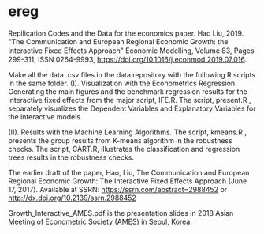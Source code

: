# ereg
Repilication Codes and the Data for the economics paper. 
Hao Liu, 2019. "The Communication and European Regional Economic Growth: the Interactive Fixed Eﬀects Approach" Economic Modelling, Volume 83, Pages 299-311, ISSN 0264-9993, https://doi.org/10.1016/j.econmod.2019.07.016.

Make all the data .csv files in the data repository with the following R scripts in the same folder. 
(I). Visualization with the Econometrics Regression.
Generating the main figures and the benchmark regression results for the interactive fixed effects from the major script, IFE.R. 
The script, present.R , separately visualizes the Dependent Variables and Explanatory Variables for the interactive models.

(II). Results with the Machine Learning Algorithms.
The script, kmeans.R , presents the group results from K-means algorithm in the robustness checks. 
The script, CART.R, illustrates the classification and regression trees results in the robustness checks. 


The earlier draft of the paper,
Hao, Liu, The Communication and European Regional Economic Growth: The Interactive Fixed Effects Approach (June 17, 2017). Available at SSRN: https://ssrn.com/abstract=2988452 or http://dx.doi.org/10.2139/ssrn.2988452 

Growth_Interactive_AMES.pdf is the presentation slides in 2018 Asian Meeting of Econometric Society (AMES) in Seoul, Korea. 
